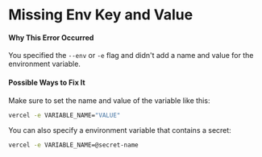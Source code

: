 # Missing Env Key and Value

#### Why This Error Occurred

You specified the `--env` or `-e` flag and didn't add a name and value for the environment variable.

#### Possible Ways to Fix It

Make sure to set the name and value of the variable like this:

```bash
vercel -e VARIABLE_NAME="VALUE"
```

You can also specify a environment variable that contains a secret:

```bash
vercel -e VARIABLE_NAME=@secret-name
```
